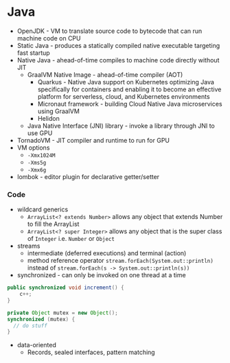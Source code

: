 # Java

- OpenJDK - VM to translate source code to bytecode that can run machine code on CPU
- Static Java - produces a statically compiled native executable targeting fast startup
- Native Java - ahead-of-time compiles to machine code directly without JIT
  - GraalVM Native Image - ahead-of-time compiler (AOT)
    - Quarkus - Native Java support on Kubernetes
optimizing Java specifically for containers and enabling it to become an effective platform for serverless, cloud, and Kubernetes environments
    - Micronaut framework - building Cloud Native Java microservices using GraalVM
    - Helidon
  - Java Native Interface (JNI) library - invoke a library through JNI to use GPU
- TornadoVM - JIT compiler and runtime to run for GPU
- VM options
  - `-Xmx1024M`
  - `-Xms5g`
  - `-Xmx6g`
- lombok - editor plugin for declarative getter/setter

### Code

- wildcard generics
  - `ArrayList<? extends Number>` allows any object that extends Number to fill the ArrayList
  - `ArrayList<? super Integer>` allows any object that is the super class of `Integer` i.e. `Number` or `Object`
- streams
  - intermediate (deferred executions) and terminal (action)
  - method reference operator `stream.forEach(System.out::println)` instead of `stream.forEach(s -> System.out::println(s))`
- synchronized - can only be invoked on one thread at a time
```java
public synchronized void increment() {
    c++;
}
```
```java
private Object mutex = new Object();
synchronized (mutex) {
  // do stuff
}
```
- data-oriented
  - Records, sealed interfaces, pattern matching
